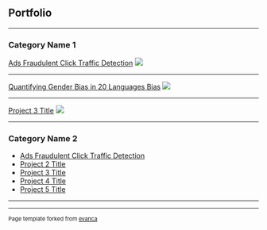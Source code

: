 ## Portfolio

---

### Category Name 1 

[Ads Fraudulent Click Traffic Detection](https://github.com/Azure-Whale/Ads-Fraudulent-Click-Traffic-Detection-)
<img src="images/dummy_thumbnail.jpg?raw=true"/>

---
[Quantifying Gender Bias in 20 Languages Bias](https://github.com/Azure-Whale/NLP-for-quantifying-Gender-Bias-on-occupations-for-20-languages)
<img src="images/dummy_thumbnail.jpg?raw=true"/>

---
[Project 3 Title](http://example.com/)
<img src="images/dummy_thumbnail.jpg?raw=true"/>

---

### Category Name 2

- [Ads Fraudulent Click Traffic Detection](https://github.com/Azure-Whale/Ads-Fraudulent-Click-Traffic-Detection-)
- [Project 2 Title](http://example.com/)
- [Project 3 Title](http://example.com/)
- [Project 4 Title](http://example.com/)
- [Project 5 Title](http://example.com/)

---




---
<p style="font-size:11px">Page template forked from <a href="https://github.com/evanca/quick-portfolio">evanca</a></p>
<!-- Remove above link if you don't want to attibute -->
